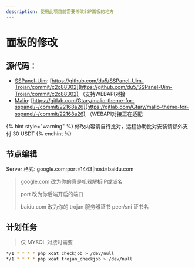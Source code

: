 ```yaml
---
description: 使用此项目前需要修改SSP面板的地方
---
```


# 面板的修改

## 源代码：

* [SSPanel-Uim](https://github.com/Anankke/SSPanel-Uim): [https://github.com/du5/SSPanel-Uim-Trojan/commit/c2c88302](https://github.com/du5/SSPanel-Uim-Trojan/commit/c2c88302) （支持WEBAPI对接
* [Malio](https://gitlab.com/masivro/malio-theme-for-sspanel): [https://gitlab.com/Gtary/malio-theme-for-sspanel/-/commit/22168a26](https://gitlab.com/Gtary/malio-theme-for-sspanel/-/commit/22168a26) （WEBAPI对接正在适配

{% hint style="warning" %}
修改内容请自行比对，远程协助比对安装请额外支付 30 USDT
{% endhint %}

## 节点编辑

Server 格式: google.com;port=1443\|host=baidu.com

> google.com 改为你的真是机器解析IP或域名
>
> port 改为你后端开启的端口
>
> baidu.com 改为你的 trojan 服务器证书 peer/sni 证书名

## 计划任务

> 仅 MYSQL 对接时需要

```bash
*/1 * * * * php xcat checkjob > /dev/null
*/1 * * * * php xcat trojan_checkjob > /dev/null
```

